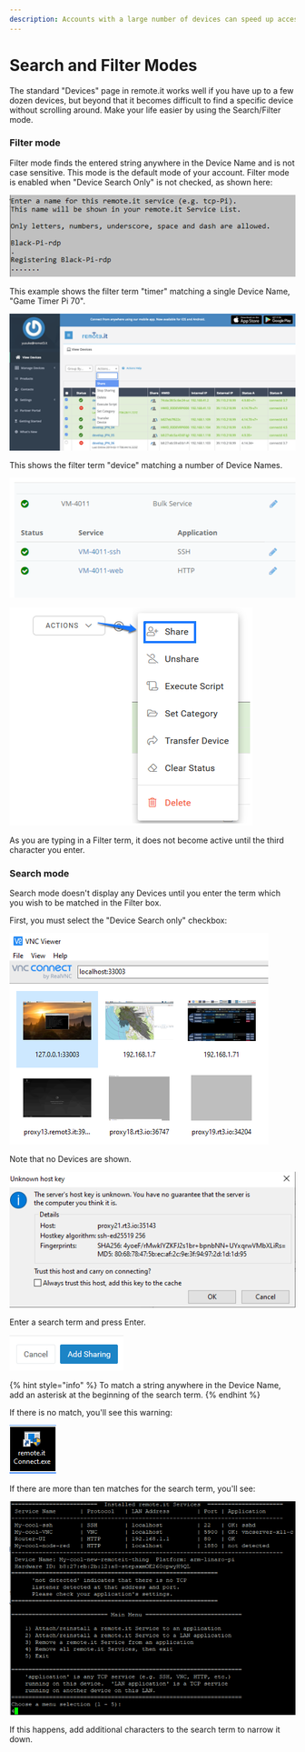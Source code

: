 ```yaml
---
description: Accounts with a large number of devices can speed up access using this mode
---
```


# Search and Filter Modes

The standard "Devices" page in remote.it works well if you have up to a few dozen devices, but beyond that it becomes difficult to find a specific device without scrolling around.  Make your life easier by using the Search/Filter mode.

### Filter mode

Filter mode finds the entered string anywhere in the Device Name and is not case sensitive.  This mode is the default mode of your account.   Filter mode is enabled when "Device Search Only" is not checked, as shown here:

![](../../../.gitbook/assets/image%20%28292%29.png)

This example shows the filter term "timer" matching a single Device Name, "Game Timer Pi 70".

![](../../../.gitbook/assets/image%20%28477%29.png)

This shows the filter term "device" matching a number of Device Names.

![](../../../.gitbook/assets/image%20%28347%29.png)

![](../../../.gitbook/assets/image%20%2866%29.png)

As you are typing in a Filter term, it does not become active until the third character you enter.

### Search mode

Search mode doesn't display any Devices until you enter the term which you wish to be matched in the Filter box.

First, you must select the "Device Search only" checkbox:

![](../../../.gitbook/assets/image%20%28412%29.png)

Note that no Devices are shown.

![](../../../.gitbook/assets/image%20%28175%29.png)

Enter a search term and press Enter.  

![](../../../.gitbook/assets/image%20%28405%29.png)

{% hint style="info" %}
To match a string anywhere in the Device Name, add an asterisk at the beginning of the search term.
{% endhint %}

If there is no match, you'll see this warning:

![](../../../.gitbook/assets/image%20%28189%29.png)

If there are more than ten matches for the search term, you'll see:

![](../../../.gitbook/assets/image%20%2851%29.png)

If this happens, add additional characters to the search term to narrow it down.

